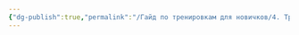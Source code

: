 ```yaml
---
{"dg-publish":true,"permalink":"/Гайд по тренировкам для новичков/4. Тренировки при хронических заболеваниях/2. Диабет и тренировки/"}
---
```


